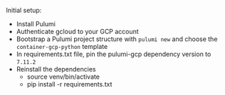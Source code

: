 Initial setup:

- Install Pulumi 
- Authenticate gcloud to your GCP account
- Bootstrap a Pulumi project structure with `pulumi new` and choose the `container-gcp-python` template
- In requirements.txt file, pin the pulumi-gcp dependency version to `7.11.2` 
- Reinstall the dependencies 
    - source venv/bin/activate
    - pip install -r requirements.txt




